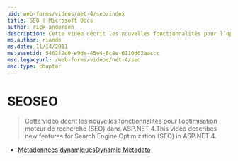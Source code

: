 ```yaml
---
uid: web-forms/videos/net-4/seo/index
title: SEO | Microsoft Docs
author: rick-anderson
description: Cette vidéo décrit les nouvelles fonctionnalités pour l’optimisation moteur de recherche (SEO) dans ASP.NET 4.
ms.author: riande
ms.date: 11/14/2011
ms.assetid: 5462f2d0-e9de-45e4-8c8e-6110d62aaccc
msc.legacyurl: /web-forms/videos/net-4/seo
msc.type: chapter
---
```

<a name="seo"></a><span data-ttu-id="48b7b-103">SEO</span><span class="sxs-lookup"><span data-stu-id="48b7b-103">SEO</span></span>
====================
> <span data-ttu-id="48b7b-104">Cette vidéo décrit les nouvelles fonctionnalités pour l’optimisation moteur de recherche (SEO) dans ASP.NET 4.</span><span class="sxs-lookup"><span data-stu-id="48b7b-104">This video describes new features for Search Engine Optimization (SEO) in ASP.NET 4.</span></span>


- [<span data-ttu-id="48b7b-105">Métadonnées dynamiques</span><span class="sxs-lookup"><span data-stu-id="48b7b-105">Dynamic Metadata</span></span>](aspnet-4-quick-hit-dynamic-metadata.md)
